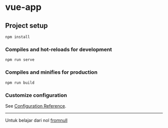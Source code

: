 # vue-app

## Project setup
```
npm install
```

### Compiles and hot-reloads for development
```
npm run serve
```

### Compiles and minifies for production
```
npm run build
```

### Customize configuration
See [Configuration Reference](https://cli.vuejs.org/config/).

------------
Untuk belajar dari nol [fromnull](https://github.com/anonimak/vue-app/blob/main/FROMNULL.md "disini")